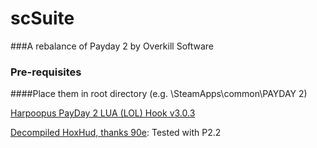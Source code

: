 # scSuite
###A rebalance of Payday 2 by Overkill Software

### Pre-requisites
####Place them in root directory (e.g. \SteamApps\common\PAYDAY 2)

[Harpoopus PayDay 2 LUA (LOL) Hook v3.0.3](http://www.unknowncheats.me/forum/payday-2/118779-harpoopus-payday-2-lua-lol-hook-v3-0-3-a.html)

[Decompiled HoxHud, thanks 90e](http://www.unknowncheats.me/forum/payday-2/118723-hoxhud-lua-dump-p2-2-a.html): Tested with P2.2

